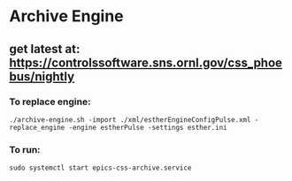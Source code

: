 # Archive Engine 
## get latest at:  https://controlssoftware.sns.ornl.gov/css_phoebus/nightly
###  To replace engine:
```console
./archive-engine.sh -import ./xml/estherEngineConfigPulse.xml -replace_engine -engine estherPulse -settings esther.ini
```
### To run:
```console
sudo systemctl start epics-css-archive.service
```

